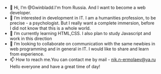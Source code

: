 - 👋 Hi, I’m @Gwinbladd.I'm from Russia. And I want to become a web developer.
- 👀 I’m interested in  development in IT. I am a humanities profession, to be precise - a psychologist. But I really want a complete immersion, 
before I did not know that this is a whole world.
- 🌱 I’m currently learning HTML,CSS. I also plan to study Javascript and work in this direction
- 💞️ I’m looking to collaborate on communication with the same newbies in web programming and in general in IT. I would like to share and learn from experience.
- 📫 How to reach me.You can contact me by mail - nik.n-ermolaev@ya.ru
Hello everyone and have a great time of day!

<!---
Gwinbladd/Gwinbladd is a ✨ special ✨ repository because its `README.md` (this file) appears on your GitHub profile.
You can click the Preview link to take a look at your changes.
--->

